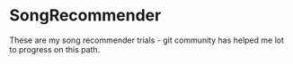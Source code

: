 # SongRecommender
These are my song recommender trials - git community has helped me lot to progress on this path. 
